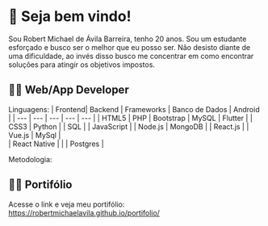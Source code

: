 # :checkered_flag: Seja bem vindo!
Sou Robert Michael de Ávila Barreira, tenho 20 anos. Sou um estudante esforçado e busco ser o melhor que eu posso ser. Não desisto diante de uma dificuldade, ao invés disso busco me concentrar em como encontrar soluções para atingir os objetivos impostos.
## :technologist: Web/App Developer
Linguagens:
| Frontend| Backend | Frameworks | Banco de Dados | Android |
| --- | --- | --- | --- | --- |
| HTML5 | PHP |  Bootstrap  |  MySQL  | Flutter |
| CSS3 | Python |  | SQL |
| JavaScript |  | Node.js |  MongoDB  |
| React.js |  | Vue.js | MySql |  
| React Native |  |  | Postgres |

Metodologia:


## :technologist: Portifólio
Acesse o link e veja meu portifólio:
https://robertmichaelavila.github.io/portifolio/
